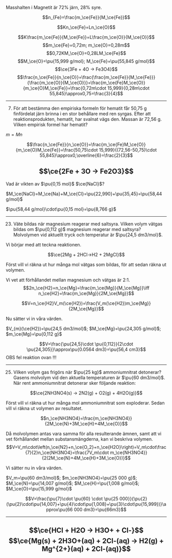 Masshalten i Magnetit är 72% järn, 28% syre.

$$n_{Fe}=\frac{m_\ce{Fe}}{M_\ce{Fe}}$$

$$Kn_\ce{Fe}=Ln_\ce{O}$$

$$K\frac{m_\ce{Fe}}{M_\ce{Fe}}=L\frac{m_\ce{O}}{M_\ce{O}}$$
$$m_\ce{Fe}=0,72m; m_\ce{O}=0,28m$$
$$0,72KM_\ce{O}=0,28LM_\ce{Fe}$$
$$M_\ce{O}=\pu{15,999 g/mol}; M_\ce{Fe}=\pu{55,845 g/mol}$$
$$\ce{3Fe + 4O -> Fe3O4}$$
$$\frac{n_\ce{Fe}}{n_\ce{O}}=\frac{\frac{m_\ce{Fe}}{M_\ce{Fe}}}{\frac{m_\ce{O}}{M_\ce{O}}}=\frac{m_\ce{Fe}M_\ce{O}}{m_\ce{O}M_\ce{Fe}}=\frac{0,72m\cdot 15,999}{0,28m\cdot 55,845}\approx0,75=\frac{3}{4}$$



---

7. För att bestämma den empiriska formeln för hematit får 50,75 g finfördelat järn brinna i en stor behållare med ren syrgas. Efter att reaktionsprodukten, hematit, har svalnat vägs den. Massan är 72,56 g. Vilken empirisk formel har hematit?

$m=Mn$

$$\frac{n_\ce{Fe}}{n_\ce{O}}=\frac{m_\ce{Fe}M_\ce{O}}{m_\ce{O}M_\ce{Fe}}=\frac{50,75\cdot 15,999}{(72,56-50,75)\cdot 55,845}\approx0,\overline{6}=\frac{2}{3}$$

$$\ce{2Fe + 3O -> Fe2O3}$$
---

Vad är vikten av $\pu{0,15 mol}$ $\ce{NaCl}$?

$M_\ce{NaCl}=M_\ce{Na}+M_\ce{Cl}=\pu{22,990}+\pu{35,45}=\pu{58,44 g/mol}$

$\pu{58,44 g/mol}\cdot\pu{0,15 mol}=\pu{8,766 g}$

---

23. Väte bildas när magnesium reagerar med saltsyra. Vilken volym vätgas bildas om $\pu{0,112 g}$ magnesium reagerar med saltsyra? Molvolymen vid aktuellt tryck och temperatur är $\pu{24,5 dm3/mol}$.

Vi börjar med att teckna reaktionen.

$$\ce{2Mg + 2HCl->H2 + 2MgCl}$$

Först vill vi räkna ut hur många mol vätgas som bildas, för att sedan räkna ut volymen.


Vi vet att förhållandet mellan magnesium och vätgas är 2:1.
$$2n_\ce{H2}=n_\ce{Mg}=\frac{m_\ce{Mg}}{M_\ce{Mg}}\iff n_\ce{H2}=\frac{m_\ce{Mg}}{2M_\ce{Mg}}$$

$$V=n_\ce{H2}V_m(\ce{H2})=\frac{V_m(\ce{H2})m_\ce{Mg}}{2M_\ce{Mg}}$$

Nu sätter vi in våra värden.

$V_{m}(\ce{H2})=\pu{24,5 dm3/mol}$; $M_\ce{Mg}=\pu{24,305 g/mol}$; $m_\ce{Mg}=\pu{0,112 g}$

$$V=\frac{\pu{24,5}\cdot \pu{0,112}}{2\cdot \pu{24,305}}\approx\pu{0.0564 dm3}=\pu{56,4 cm3}$$
OBS fel reaktion ovan !!!

---

25. Vilken volym gas frigörs när $\pu{25 kg}$ ammoniumnitrat detonerar? Gasens molvolym vid den aktuella temperaturen är $\pu{60 dm3/mol}$. När rent ammoniumnitrat detonerar sker följande reaktion:

$$\ce{2NH3NO4(s) -> 2N2(g) + O2(g) + 4H2O(g)}$$

Först vill vi räkna ut hur många mol ammoniumnitrat som exploderar. Sedan vill vi räkna ut volymen av resultatet.

$$n_\ce{NH3NO4}=\frac{m_\ce{NH3NO4}}{2M_\ce{N}+3M_\ce{H}+4M_\ce{O}}$$

Då molvolymen antas vara samma för alla resulterande ämnen, samt att vi vet förhållandet mellan substansmängderna, kan vi beskriva volymen.
$$V=V_m\cdot\left(n_\ce{N2}+n_\ce{O_2}+n_\ce{H2O}\right)=V_m\cdot\frac{7}{2}n_\ce{NH3NO4}=\frac{7V_m\cdot m_\ce{NH3NO4}}{2(2M_\ce{N}+4M_\ce{H}+3M_\ce{O})}$$

Vi sätter nu in våra värden.

$V_m=\pu{60 dm3/mol}$; $m_\ce{NH3NO4}=\pu{25 000 g}$; $M_\ce{N}=\pu{14,007 g/mol}$; $M_\ce{H}=\pu{1,008 g/mol}$; $M_\ce{O}=\pu{15,999 g/mol}$

$$V=\frac{\pu{7}\cdot \pu{60} \cdot \pu{25 000}}{\pu{2}(\pu{2}\cdot\pu{14,007}+\pu{4}\cdot\pu{1,008}+\pu{3}\cdot\pu{15,999})}\approx\pu{66 000 dm3}=\pu{66m3}$$

---

$$\ce{HCl + H2O -> H3O+ + Cl-}$$
$$\ce{Mg(s) + 2H3O+(aq) + 2Cl-(aq) -> H2(g) + Mg^{2+}(aq) + 2Cl-(aq)}$$
---

